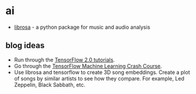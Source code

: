 # ai

* [librosa](http://librosa.github.io/librosa/) - a python package for music and audio analysis

## blog ideas

* Run through the [TensorFlow 2.0 tutorials](https://www.tensorflow.org/alpha/tutorials/quickstart/beginner).
* Go through the [TensorFlow Machine Learning Crash Course](https://developers.google.com/machine-learning/crash-course/).
* Use librosa and tensorflow to create 3D song embeddings. Create a plot of songs by similar artists to see how they compare. For example, Led Zeppelin, Black Sabbath, etc.

